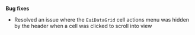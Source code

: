**Bug fixes**

- Resolved an issue where the `EuiDataGrid` cell actions menu was hidden by the header when a cell was clicked to scroll into view
